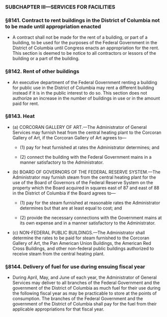 ### SUBCHAPTER III—SERVICES FOR FACILITIES

### §8141. Contract to rent buildings in the District of Columbia not to be made until appropriation enacted
* A contract shall not be made for the rent of a building, or part of a building, to be used for the purposes of the Federal Government in the District of Columbia until Congress enacts an appropriation for the rent. This section is deemed to be notice to all contractors or lessors of the building or a part of the building.

### §8142. Rent of other buildings
* An executive department of the Federal Government renting a building for public use in the District of Columbia may rent a different building instead if it is in the public interest to do so. This section does not authorize an increase in the number of buildings in use or in the amount paid for rent.

### §8143. Heat
* (a) CORCORAN GALLERY OF ART.—The Administrator of General Services may furnish heat from the central heating plant to the Corcoran Gallery of Art, if the Corcoran Gallery of Art agrees to—

  * (1) pay for heat furnished at rates the Administrator determines; and

  * (2) connect the building with the Federal Government mains in a manner satisfactory to the Administrator.


* (b) BOARD OF GOVERNORS OF THE FEDERAL RESERVE SYSTEM.—The Administrator may furnish steam from the central heating plant for the use of the Board of Governors of the Federal Reserve System on the property which the Board acquired in squares east of 87 and east of 88 in the District of Columbia if the Board agrees to—

  * (1) pay for the steam furnished at reasonable rates the Administrator determines but that are at least equal to cost; and

  * (2) provide the necessary connections with the Government mains at its own expense and in a manner satisfactory to the Administrator.


* (c) NON-FEDERAL PUBLIC BUILDINGS.—The Administrator shall determine the rates to be paid for steam furnished to the Corcoran Gallery of Art, the Pan American Union Buildings, the American Red Cross Buildings, and other non-federal public buildings authorized to receive steam from the central heating plant.

### §8144. Delivery of fuel for use during ensuing fiscal year
* During April, May, and June of each year, the Administrator of General Services may deliver to all branches of the Federal Government and the government of the District of Columbia as much fuel for their use during the following fiscal year as may be practicable to store at the points of consumption. The branches of the Federal Government and the government of the District of Columbia shall pay for the fuel from their applicable appropriations for that fiscal year.